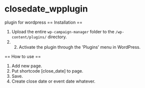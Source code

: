 # closedate_wpplugin
plugin for wordpress
== Installation ==
1. Upload the entire `wp-campaign-manager` folder to the `/wp-content/plugins/` directory.
2. 2. Activate the plugin through the 'Plugins' menu in WordPress.

== How to use ==

1. Add new page.
2. Put shortcode [close_date] to page.
3. Save.
4. Create close date or event date whatever.


